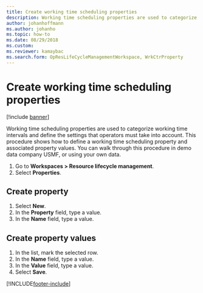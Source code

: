 ```yaml
--- 
title: Create working time scheduling properties
description: Working time scheduling properties are used to categorize working time intervals and define the settings that operators must take into account.
author: johanhoffmann
ms.author: johanho
ms.topic: how-to
ms.date: 08/29/2018
ms.custom:
ms.reviewer: kamaybac   
ms.search.form: OpResLifeCycleManagementWorkspace, WrkCtrProperty
---
```


# Create working time scheduling properties

[!include [banner](../../includes/banner.md)]

Working time scheduling properties are used to categorize working time intervals and define the settings that operators must take into account. This procedure shows how to define a working time scheduling property and associated property values. You can walk through this procedure in demo data company USMF, or using your own data.

1. Go to **Workspaces \> Resource lifecycle management**.
2. Select **Properties**.

## Create property

1. Select **New**.
2. In the **Property** field, type a value.
3. In the **Name** field, type a value.

## Create property values

1. In the list, mark the selected row.
2. In the **Name** field, type a value.
3. In the **Value** field, type a value.
4. Select **Save**.



[!INCLUDE[footer-include](../../../includes/footer-banner.md)]